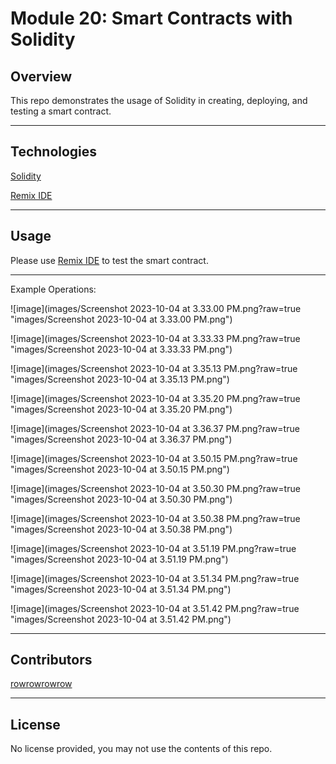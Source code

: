 # Module 20: Smart Contracts with Solidity

## Overview

This repo demonstrates the usage of Solidity in creating, deploying, and testing a smart contract.

---

## Technologies

[Solidity](https://soliditylang.org/)

[Remix IDE](https://remix.ethereum.org/)

---

## Usage

Please use [Remix IDE](https://remix.ethereum.org/) to test the smart contract.

---

Example Operations:

![image](images/Screenshot 2023-10-04 at 3.33.00 PM.png?raw=true "images/Screenshot 2023-10-04 at 3.33.00 PM.png") 

![image](images/Screenshot 2023-10-04 at 3.33.33 PM.png?raw=true "images/Screenshot 2023-10-04 at 3.33.33 PM.png") 

![image](images/Screenshot 2023-10-04 at 3.35.13 PM.png?raw=true "images/Screenshot 2023-10-04 at 3.35.13 PM.png") 

![image](images/Screenshot 2023-10-04 at 3.35.20 PM.png?raw=true "images/Screenshot 2023-10-04 at 3.35.20 PM.png") 

![image](images/Screenshot 2023-10-04 at 3.36.37 PM.png?raw=true "images/Screenshot 2023-10-04 at 3.36.37 PM.png") 

![image](images/Screenshot 2023-10-04 at 3.50.15 PM.png?raw=true "images/Screenshot 2023-10-04 at 3.50.15 PM.png") 

![image](images/Screenshot 2023-10-04 at 3.50.30 PM.png?raw=true "images/Screenshot 2023-10-04 at 3.50.30 PM.png") 

![image](images/Screenshot 2023-10-04 at 3.50.38 PM.png?raw=true "images/Screenshot 2023-10-04 at 3.50.38 PM.png") 

![image](images/Screenshot 2023-10-04 at 3.51.19 PM.png?raw=true "images/Screenshot 2023-10-04 at 3.51.19 PM.png") 

![image](images/Screenshot 2023-10-04 at 3.51.34 PM.png?raw=true "images/Screenshot 2023-10-04 at 3.51.34 PM.png") 

![image](images/Screenshot 2023-10-04 at 3.51.42 PM.png?raw=true "images/Screenshot 2023-10-04 at 3.51.42 PM.png") 

---

## Contributors

[rowrowrowrow](https://github.com/rowrowrowrow)

---

## License

No license provided, you may not use the contents of this repo.
